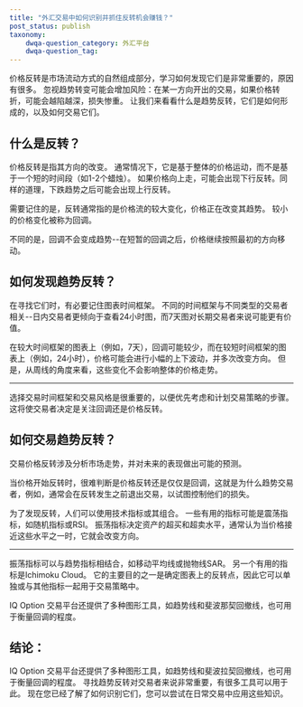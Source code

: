 ```yaml
---
title: "外汇交易中如何识别并抓住反转机会赚钱？"
post_status: publish
taxonomy:
    dwqa-question_category: 外汇平台
    dwqa-question_tag:
---
```


价格反转是市场流动方式的自然组成部分，学习如何发现它们是非常重要的，原因有很多。 忽视趋势转变可能会增加风险：在某一方向开出的交易，如果价格转折，可能会越陷越深，损失惨重。 让我们来看看什么是趋势反转，它们是如何形成的，以及如何交易它们。

## 什么是反转？

价格反转是指其方向的改变。 通常情况下，它是基于整体的价格运动，而不是基于一个短的时间段（如1-2个蜡烛）。 如果价格向上走，可能会出现下行反转。同样的道理，下跌趋势之后可能会出现上行反转。

需要记住的是，反转通常指的是价格流的较大变化，价格正在改变其趋势。 较小的价格变化被称为回调。

不同的是，回调不会变成趋势--在短暂的回调之后，价格继续按照最初的方向移动。

## 如何发现趋势反转？

在寻找它们时，有必要记住图表时间框架。 不同的时间框架与不同类型的交易者相关--日内交易者更倾向于查看24小时图，而7天图对长期交易者来说可能更有价值。

在较大时间框架的图表上（例如，7天），回调可能较少，而在较短时间框架的图表上（例如，24小时），价格可能会进行小幅的上下波动，并多次改变方向。 但是，从周线的角度来看，这些变化不会影响整体的价格走势。

* * *

选择交易时间框架和交易风格是很重要的，以便优先考虑和计划交易策略的步骤。 这将使交易者决定是关注回调还是价格反转。

## 如何交易趋势反转？

交易价格反转涉及分析市场走势，并对未来的表现做出可能的预测。

当价格开始反转时，很难判断是价格反转还是仅仅是回调，这就是为什么趋势交易者，例如，通常会在反转发生之前退出交易，以试图控制他们的损失。

为了发现反转，人们可以使用技术指标或其组合。 一些有用的指标可能是震荡指标，如随机指标或RSI。 振荡指标决定资产的超买和超卖水平，通常认为当价格接近这些水平之一时，它就会改变方向。

* * *

振荡指标可以与趋势指标相结合，如移动平均线或抛物线SAR。 另一个有用的指标是Ichimoku Cloud。 它的主要目的之一是确定图表上的反转点，因此它可以单独或与其他指标一起用于交易策略中。

IQ Option 交易平台还提供了多种图形工具，如趋势线和斐波那契回撤线，也可用于衡量回调的程度。

## 结论：

IQ Option 交易平台还提供了多种图形工具，如趋势线和斐波拉契回撤线，也可用于衡量回调的程度。 寻找趋势反转对交易者来说非常重要，有很多工具可以用于此。 现在您已经了解了如何识别它们，您可以尝试在日常交易中应用这些知识。
